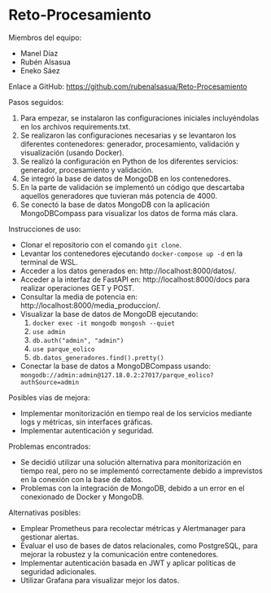 # Reto-Procesamiento

Miembros del equipo:
- Manel Díaz
- Rubén Alsasua
- Eneko Sáez

Enlace a GitHub: https://github.com/rubenalsasua/Reto-Procesamiento

Pasos seguidos:
1. Para empezar, se instalaron las configuraciones iniciales incluyéndolas en los archivos requirements.txt.
2. Se realizaron las configuraciones necesarias y se levantaron los diferentes contenedores: generador, procesamiento, validación y visualización (usando Docker).
3. Se realizó la configuración en Python de los diferentes servicios: generador, procesamiento y validación.
4. Se integró la base de datos de MongoDB en los contenedores.
5. En la parte de validación se implementó un código que descartaba aquellos generadores que tuvieran más potencia de 4000.
6. Se conectó la base de datos MongoDB con la aplicación MongoDBCompass para visualizar los datos de forma más clara.

Instrucciones de uso:
- Clonar el repositorio con el comando `git clone`.
- Levantar los contenedores ejecutando `docker-compose up -d` en la terminal de WSL.
- Acceder a los datos generados en: http://localhost:8000/datos/.
- Acceder a la interfaz de FastAPI en: http://localhost:8000/docs para realizar operaciones GET y POST.
- Consultar la media de potencia en: http://localhost:8000/media_produccion/.
- Visualizar la base de datos de MongoDB ejecutando:
  1. `docker exec -it mongodb mongosh --quiet`
  2. `use admin`
  3. `db.auth("admin", "admin")`
  4. `use parque_eolico`
  5. `db.datos_generadores.find().pretty()`
- Conectar la base de datos a MongoDBCompass usando:
  `mongodb://admin:admin@127.18.0.2:27017/parque_eolico?authSource=admin`

Posibles vías de mejora:
- Implementar monitorización en tiempo real de los servicios mediante logs y métricas, sin interfaces gráficas.
- Implementar autenticación y seguridad.

Problemas encontrados:
- Se decidió utilizar una solución alternativa para monitorización en tiempo real, pero no se implementó correctamente debido a imprevistos en la conexión con la base de datos.
- Problemas con la integración de MongoDB, debido a un error en el conexionado de Docker y MongoDB.

Alternativas posibles:
- Emplear Prometheus para recolectar métricas y Alertmanager para gestionar alertas.
- Evaluar el uso de bases de datos relacionales, como PostgreSQL, para mejorar la robustez y la comunicación entre contenedores.
- Implementar autenticación basada en JWT y aplicar políticas de seguridad adicionales.
- Utilizar Grafana para visualizar mejor los datos.



